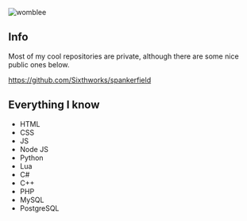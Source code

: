 <p align="left"> <img src="https://komarev.com/ghpvc/?username=womblee&label=Profile%20views&color=0e75b6&style=flat" alt="womblee" /> </p>

## Info
Most of my cool repositories are private, although there are some nice public ones below.

https://github.com/Sixthworks/spankerfield

## Everything I know
- HTML
- CSS
- JS
- Node JS
- Python
- Lua
- C#
- C++
- PHP
- MySQL
- PostgreSQL
